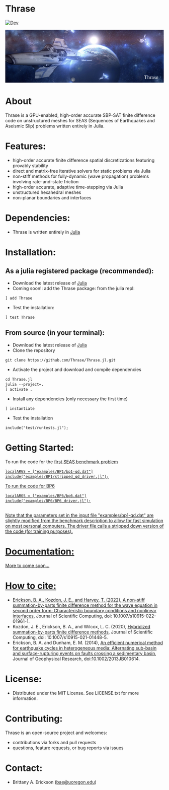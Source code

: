 # Thrase


[![Dev](https://img.shields.io/badge/docs-dev-blue.svg)](https://thrase.github.io/Thrase.jl/dev/)

<img src="kobul.jpg" alt="">

# About

Thrase is a GPU-enabled, high-order accurate SBP-SAT finite difference code on unstructured meshes for SEAS (Sequences of Earthquakes and Aseismic Slip) problems written entirely in Julia.  

# Features:
- high-order accurate finite difference spatial discretizations featuring provably stability
- direct and matrix-free iterative solvers for static problems via Julia
- non-stiff methods for fully-dynamic (wave propagation) problems involving rate-and-state friction
- high-order accurate, adaptive time-stepping via Julia
- unstructured hexahedral meshes
- non-planar boundaries and interfaces 

# Dependencies: 
- Thrase is written entirely in <a href="https://julialang.org">Julia</a>

# Installation: 

## As a julia registered package (recommended):
- Download the latest release of <a href="https://julialang.org">Julia</a>
- Coming soon!: add the Thrase package: from the julia repl:
```
] add Thrase
```
- Test the installation:
``` 
] test Thrase
```

## From source (in your terminal):
- Download the latest release of <a href="https://julialang.org">Julia</a>
- Clone the repository
```
git clone https://github.com/Thrase/Thrase.jl.git
```
- Activate the project and download and compile dependencies
```
cd Thrase.jl
julia --project=.
] activate .
```
- Install any dependencies (only necessary the first time)
```
] instantiate
```
- Test the installation 
```
include("test/runtests.jl");
```

# Getting Started:
To run the code for the <a href="https://strike.scec.org/cvws/seas/download/SEAS_BP1_QD.pdf">first SEAS benchmark problem 

```
localARGS = ["examples/BP1/bp1-qd.dat"]
include("examples/BP1/stripped_qd_driver.jl");

```
To run the code for <a href="https://strike.scec.org/cvws/seas/download/SEAS_BP6.pdf">BP6

```
localARGS = ["examples/BP6/bp6.dat"]
include("examples/BP6/BP6_driver.jl");


```
Note that the parameters set in the input file "examples/bp1-qd.dat" are slightly modified from the benchmark description to allow for fast simulation on most personal computers. The driver file calls a stripped down version of the code (for training purposes).
 
# Documentation: 
<a href="https://thrase.github.io/Thrase.jl/dev/"> More to come soon...

# How to cite: 
- Erickson, B. A., Kozdon, J. E., and Harvey, T. (2022), <a href="https://link.springer.com/article/10.1007/s10915-022-01961-1">A non-stiff summation-by-parts finite difference method for the wave equation in second order form: Characteristic boundary conditions and nonlinear interfaces</a>, Journal of Scientific Computing, doi: 10.1007/s10915-022-01961-1. 
- Kozdon, J. E., Erickson, B. A., and Wilcox, L. C. (2020), <a href="https://link.springer.com/article/10.1007/s10915-021-01448-5">Hybridized summation-by-parts finite difference methods</a>, Journal of Scientific Computing, doi: 10.1007/s10915-021-01448-5.
- Erickson, B. A. and Dunham, E. M. (2014), <a href="https://ix.cs.uoregon.edu/~bae/resources/Erickson_Dunham_jgrb50593.pdf">
  An efficient numerical method for earthquake cycles in heterogeneous media: Alternating sub-basin and surface-rupturing events on faults crossing a sedimentary basin</a>, Journal of  Geophysical Research, doi:10.1002/2013JB010614.

# License: 
- Distributed under the MIT License. See LICENSE.txt for more information.

# Contributing: 
Thrase is an open-source project and welcomes:
- contributions via forks and pull requests
- questions, feature requests, or bug reports via issues

# Contact:
- Brittany A. Erickson (bae@uoregon.edu)


